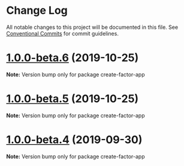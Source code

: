 # Change Log

All notable changes to this project will be documented in this file.
See [Conventional Commits](https://conventionalcommits.org) for commit guidelines.

# [1.0.0-beta.6](http://github.com/fiction-com/factor/@create/create-factor-app/compare/v1.0.0-beta.5...v1.0.0-beta.6) (2019-10-25)

**Note:** Version bump only for package create-factor-app





# [1.0.0-beta.5](http://github.com/fiction-com/factor/@create/create-factor-app/compare/v1.0.0-beta.4...v1.0.0-beta.5) (2019-10-25)

**Note:** Version bump only for package create-factor-app





# [1.0.0-beta.4](http://github.com/fiction-com/factor/@create/create-factor-app/compare/v1.0.0-beta.3...v1.0.0-beta.4) (2019-09-30)

**Note:** Version bump only for package create-factor-app
